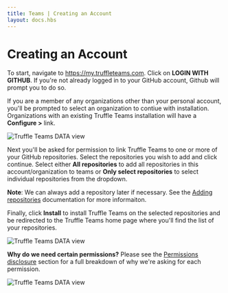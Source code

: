 ```yaml
---
title: Teams | Creating an Account
layout: docs.hbs
---
```


# Creating an Account

To start, navigate to <a href="https://my.truffleteams.com" target="_blank">https://my.truffleteams.com</a>. Click on **<span class="inline-button"><i class="fab fa-github"></i> LOGIN WITH GITHUB</span>**. If you're not already logged in to your GitHub account, Github will prompt you to do so.

If you are a member of any organizations other than your personal account, you'll be prompted to select an organization to contiue with installation. Organizations with an existing Truffle Teams installation will have a **Configure >** link.

![Truffle Teams DATA view](/img/docs/teams/install-01.png)

Next you'll be asked for permission to link Truffle Teams to one or more of your GitHub repositories. Select the repositories you wish to add and click continue. Select either **All repositories** to add all repositories in this account/organization to teams or **Only select repositories** to select individual repositories from the dropdown.

<p class="alert alert-info">
<strong>Note</strong>: We can always add a repository later if necessary. See the <a href="/docs/teams/getting-started/adding-repositories">Adding repositories</a> documentation for more informaiton.
</p>

Finally, click **Install** to install Truffle Teams on the selected repositories and be redirected to the Truffle Teams home page where you'll find the list of your repositories.

![Truffle Teams DATA view](/img/docs/teams/install-03.png)

<p class="alert alert-warning">
<strong>Why do we need certain permissions?</strong> Please see the <a href="/docs/teams/reference/permissions-disclosure">Permissions disclosure</a> section for a full breakdown of why we're asking for each permission.
</p>

![Truffle Teams DATA view](/img/docs/teams/install-03.png)
